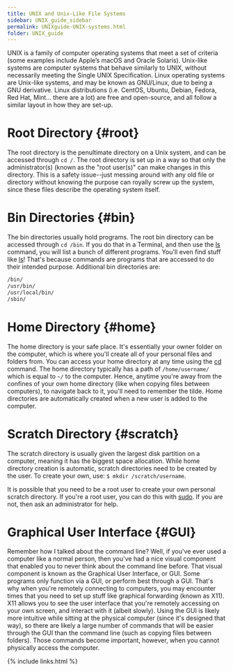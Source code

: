 ```yaml
---
title: UNIX and Unix-Like File Systems
sidebar: UNIX_guide_sidebar
permalink: UNIXguide-UNIX-systems.html
folder: UNIX_guide
---
```


<link rel="stylesheet" href="css/theme-blue.css">

UNIX is a family of computer operating systems that meet a set of criteria
(some examples include Apple’s macOS and Oracle Solaris).
Unix-like systems are computer systems that behave similarly to UNIX,
without necessarily meeting the Single UNIX Specification.
Linux operating systems are Unix-like systems, and may be known as GNU/Linux,
due to being a GNU derivative.
Linux distributions (i.e. CentOS, Ubuntu, Debian, Fedora, Red Hat, Mint...
there are a lot) are free and open-source, and all follow a similar layout in
how they are set-up.

# Root Directory {#root}

The root directory is the penultimate directory on a Unix system, and can be
accessed through `cd /`.
The root directory is set up in a way so that only the administrator(s)
(known as the "root user(s)" can make changes in this directory.
This is a safety issue--just messing around with any old file or directory
without knowing the purpose can royally screw up the system, since these files
describe the operating system itself.

# Bin Directories {#bin}

The bin directories usually hold programs.
The root bin directory can be accessed through `cd /bin`.
If you do that in a Terminal, and then use the [ls](UNIXguide-ls.html)
command, you will list a bunch of different programs.
You'll even find stuff like [ls](UNIXguide-ls.html)!
That's because commands are programs that are accessed to do their intended
purpose.
Additional bin directories are:
```bash
/bin/
/usr/bin/
/usr/local/bin/
/sbin/
```

# Home Directory {#home}

The home directory is your safe place.
It's essentially your owner folder on the computer, which is where you'll
create all of your personal files and folders from.
You can access your home directory at any time using the
[cd](UNIXguide-cd.html) command.
The home directory typically has a path of `/home/username/` which is equal
to `~/` to the computer.
Hence, anytime you're away from the confines of your own home directory
(like when copying files between computers), to navigate back to it, you'll
need to remember the tilde.
Home directories are automatically created when a new user is added to the
computer.

# Scratch Directory {#scratch}

The scratch directory is usually given the largest disk partition on a
computer, meaning it has the biggest space allocation.
While home directory creation is automatic, scratch directories need to be
created by the user.
To create your own, use: `$ mkdir /scratch/username`.

It is possible that you need to be a root user to create your own personal
scratch directory.
If you're a root user, you can do this with [sudo](UNIXguide-sudo.html).
If you are not, then ask an administrator for help.

# Graphical User Interface {#GUI}

Remember how I talked about the command line?
Well, if you've ever used a computer like a normal person, then you've had a
nice visual component that enabled you to never think about the command line
before.
That visual component is known as the Graphical User Interface, or GUI.
Some programs only function via a GUI, or perform best through a GUI.
That's why when you're remotely connecting to computers, you may encounter
times that you need to set up stuff like graphical forwarding (known as X11).
X11 allows you to see the user interface that you're remotely accessing on your
own screen, and interact with it (albeit slowly).
Using the GUI is likely more intuitive while sitting at the physical computer
(since it's designed that way), so there are likely a large number of commands
that will be easier through the GUI than the command line (such as copying
  files between folders).
Those commands become important, however, when you cannot physically access
the computer.

{% include links.html %}
